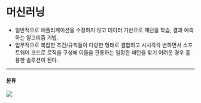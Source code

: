 # 머신러닝
- 일반적으로 애플리케이션을 수정하지 않고 데이터 기반으로 패턴을 학습, 결과 예측하는 알고리즘 기법.
- 업무적으로 복잡한 조건/규칙들이 다양한 형태로 결합하고 시시각각 변하면서 소프트웨어 코드로 로직을 구성해 이들을 관통하는 일정한 패턴을 찾기 어려운 경우 훌륭한 솔루션이 된다.

*****

#### 분류
<img src="C:\Users\jha\Pictures\머신러닝분류.png">
